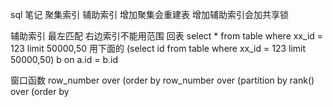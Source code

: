 sql 笔记
聚集索引 辅助索引
增加聚集会重建表
增加辅助索引会加共享锁

辅助索引
最左匹配
右边索引不能用范围
回表
select * from table where xx_id = 123 limit 50000,50
用下面的
(select id from table where xx_id = 123 limit 50000,50) b on a.id = b.id 

窗口函数
row_number over (order by
row_number over (partition by
rank() over (order by